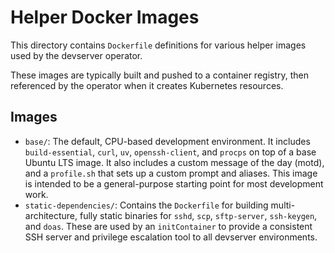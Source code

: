 # Helper Docker Images

This directory contains `Dockerfile` definitions for various helper images used by the devserver operator.

These images are typically built and pushed to a container registry, then referenced by the operator when it creates Kubernetes resources.

## Images

-   `base/`: The default, CPU-based development environment. It includes `build-essential`, `curl`, `uv`, `openssh-client`, and `procps` on top of a base Ubuntu LTS image. It also includes a custom message of the day (motd), and a `profile.sh` that sets up a custom prompt and aliases. This image is intended to be a general-purpose starting point for most development work.
-   `static-dependencies/`: Contains the `Dockerfile` for building multi-architecture, fully static binaries for `sshd`, `scp`, `sftp-server`, `ssh-keygen`, and `doas`. These are used by an `initContainer` to provide a consistent SSH server and privilege escalation tool to all devserver environments.
